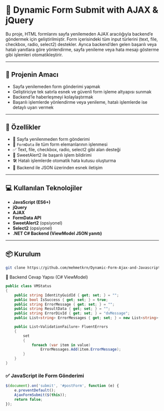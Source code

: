# 🧠 Dynamic Form Submit with AJAX & jQuery

Bu proje, HTML formlarını sayfa yenilemeden AJAX aracılığıyla backend’e göndermek için geliştirilmiştir. Form içerisindeki tüm input türlerini (text, file, checkbox, radio, select2) destekler. Ayrıca backend’den gelen başarılı veya hatalı yanıtlara göre yönlendirme, sayfa yenileme veya hata mesajı gösterme gibi işlemleri otomatikleştirir.

---

## 🎯 Projenin Amacı

- Sayfa yenilemeden form gönderimi yapmak  
- Geliştiriciye tek satırla esnek ve güvenli form işleme altyapısı sunmak  
- Backend’le haberleşmeyi kolaylaştırmak  
- Başarılı işlemlerde yönlendirme veya yenileme, hatalı işlemlerde ise detaylı uyarı vermek  

---

## 🚀 Özellikler

- 🔄 Sayfa yenilenmeden form gönderimi  
- 📂 `FormData` ile tüm form elemanlarının işlenmesi  
- ✅ Text, file, checkbox, radio, select2 gibi alan desteği  
- 🎯 SweetAlert2 ile başarılı işlem bildirimi  
- 🛠️ Hatalı işlemlerde otomatik hata kutusu oluşturma  
- 📎 Backend ile JSON üzerinden esnek iletişim  

---

## 💻 Kullanılan Teknolojiler

- **JavaScript (ES6+)**  
- **jQuery**  
- **AJAX**  
- **FormData API**  
- **SweetAlert2** (opsiyonel)  
- **Select2** (opsiyonel)  
- **.NET C# Backend (ViewModel JSON yanıtı)**  

---

## 📦 Kurulum

```bash
git clone https://github.com/mehmetkrn/Dynamic-Form-Ajax-and-Javascript-Jquery.git
```

🧾 Backend Cevap Yapısı (C# ViewModel)
```csharp
public class VMStatus
{
    public string IdentityGuidId { get; set; } = "";
    public bool IsSuccess { get; set; } = true;
    public string ErrorMessage { get; set; } = "";
    public string ResultData { get; set; } = "";
    public string ErrorDivId { get; set; } = "dvMessage";
    public List<string> ErrorMessages { get; set; } = new List<string>();

    public List<ValidationFailure> FluentErrors
    {
        set
        {
            foreach (var item in value)
                ErrorMessages.Add(item.ErrorMessage);
        }
    }
}
```

### ✅ JavaScript ile Form Gönderimi

```javascript
$(document).on('submit', '#postForm', function (e) {
    e.preventDefault();
    AjaxFormSubmit($(this));
    return false;
});
